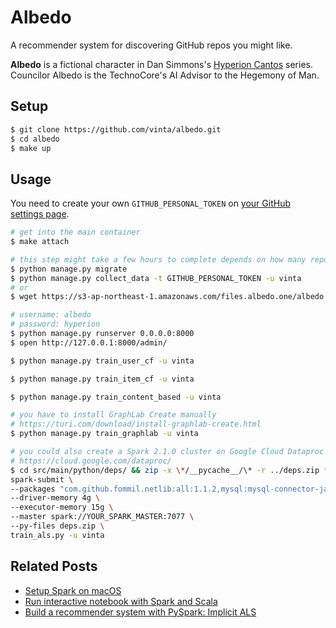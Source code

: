 Albedo
======

A recommender system for discovering GitHub repos you might like.

**Albedo** is a fictional character in Dan Simmons's [Hyperion Cantos](https://en.wikipedia.org/wiki/Hyperion_Cantos) series. Councilor Albedo is the TechnoCore's AI Advisor to the Hegemony of Man.

## Setup

```bash
$ git clone https://github.com/vinta/albedo.git
$ cd albedo
$ make up
```

## Usage

You need to create your own `GITHUB_PERSONAL_TOKEN` on [your GitHub settings page](https://help.github.com/articles/creating-an-access-token-for-command-line-use/).

```bash
# get into the main container
$ make attach

# this step might take a few hours to complete depends on how many repos you starred and how many users you followed
$ python manage.py migrate
$ python manage.py collect_data -t GITHUB_PERSONAL_TOKEN -u vinta
# or
$ wget https://s3-ap-northeast-1.amazonaws.com/files.albedo.one/albedo.sql -O albedo.sql

# username: albedo
# password: hyperion
$ python manage.py runserver 0.0.0.0:8000
$ open http://127.0.0.1:8000/admin/

$ python manage.py train_user_cf -u vinta

$ python manage.py train_item_cf -u vinta

$ python manage.py train_content_based -u vinta

# you have to install GraphLab Create manually
# https://turi.com/download/install-graphlab-create.html
$ python manage.py train_graphlab -u vinta

# you could also create a Spark 2.1.0 cluster on Google Cloud Dataproc
# https://cloud.google.com/dataproc/
$ cd src/main/python/deps/ && zip -x \*/__pycache__/\* -r ../deps.zip * && cd .. && \
spark-submit \
--packages "com.github.fommil.netlib:all:1.1.2,mysql:mysql-connector-java:5.1.41" \
--driver-memory 4g \
--executor-memory 15g \
--master spark://YOUR_SPARK_MASTER:7077 \
--py-files deps.zip \
train_als.py -u vinta
```

## Related Posts

- [Setup Spark on macOS](https://vinta.ws/code/setup-spark-on-macos.html)
- [Run interactive notebook with Spark and Scala](https://vinta.ws/code/run-interactive-notebook-with-spark-and-scala.html)
- [Build a recommender system with PySpark: Implicit ALS](https://vinta.ws/code/build-a-recommender-system-with-pyspark-implicit-als.html)
